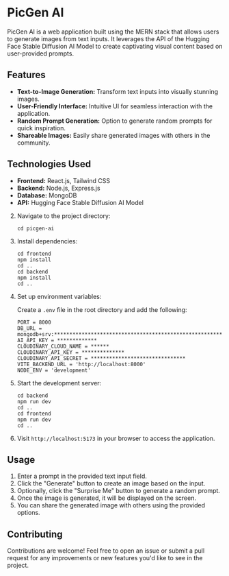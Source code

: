 # PicGen AI

PicGen AI is a web application built using the MERN stack that allows users to generate images from text inputs. It leverages the API of the Hugging Face Stable Diffusion AI Model to create captivating visual content based on user-provided prompts.

## Features

- **Text-to-Image Generation:** Transform text inputs into visually stunning images.
- **User-Friendly Interface:** Intuitive UI for seamless interaction with the application.
- **Random Prompt Generation:** Option to generate random prompts for quick inspiration.
- **Shareable Images:** Easily share generated images with others in the community.

## Technologies Used

- **Frontend:** React.js, Tailwind CSS
- **Backend:** Node.js, Express.js
- **Database:** MongoDB
- **API:** Hugging Face Stable Diffusion AI Model


2. Navigate to the project directory:

   ```
   cd picgen-ai
   ```

3. Install dependencies:

   ```
   cd frontend
   npm install
   cd ..
   cd backend
   npm install
   cd ..
   ```

4. Set up environment variables:

   Create a `.env` file in the root directory and add the following:

   ```
   PORT = 8000
   DB_URL = mongodb+srv:********************************************************appName=Cluster0
   AI_API_KEY = *************
   CLOUDINARY_CLOUD_NAME = ******
   CLOUDINARY_API_KEY = **************
   CLOUDINARY_API_SECRET = *******************************
   VITE_BACKEND_URL = 'http://localhost:8000'
   NODE_ENV = 'development'
   
   ```

5. Start the development server:

   ```
   cd backend
   npm run dev
   cd ..
   cd frontend
   npm run dev
   cd ..
   ```

6. Visit `http://localhost:5173` in your browser to access the application.

## Usage

1. Enter a prompt in the provided text input field.
2. Click the "Generate" button to create an image based on the input.
3. Optionally, click the "Surprise Me" button to generate a random prompt.
4. Once the image is generated, it will be displayed on the screen.
5. You can share the generated image with others using the provided options.

## Contributing

Contributions are welcome! Feel free to open an issue or submit a pull request for any improvements or new features you'd like to see in the project.
